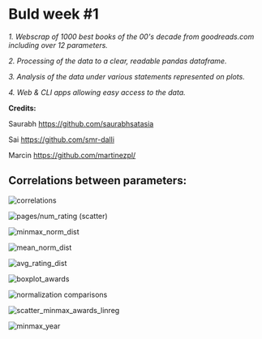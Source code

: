 # Buld week #1 

*1. Webscrap of 1000 best books of the 00's decade from goodreads.com including over 12 parameters.*

*2. Processing of the data to a clear, readable pandas dataframe.*

*3. Analysis of the data under various statements represented on plots.*

*4. Web & CLI apps allowing easy access to the data.*


**Credits:**

Saurabh https://github.com/saurabhsatasia

Sai https://github.com/smr-dalli

Marcin https://github.com/martinezpl/


## Correlations between parameters:

![correlations](https://github.com/martinezpl/goodreads_best2000/blob/main/pngs/correlations.png)


![pages/num_rating (scatter)](https://github.com/martinezpl/goodreads_best2000/blob/main/pngs/scatter_pnr.png)

![minmax_norm_dist](https://github.com/martinezpl/goodreads_best2000/blob/main/pngs/minmax_norm_dist.png)

![mean_norm_dist](https://github.com/martinezpl/goodreads_best2000/blob/main/pngs/mean_norm_dist.png)

![avg_rating_dist](https://github.com/martinezpl/goodreads_best2000/blob/main/pngs/avg_rating_dist.png)

![boxplot_awards](https://github.com/martinezpl/goodreads_best2000/blob/main/pngs/boxplot_awards.png)

![normalization comparisons](https://github.com/martinezpl/goodreads_best2000/blob/main/pngs/norm_comparison.png)

![scatter_minmax_awards_linreg](https://github.com/martinezpl/goodreads_best2000/blob/main/pngs/scatter_minmax_awards_linreg.png)

![minmax_year](https://github.com/martinezpl/goodreads_best2000/blob/main/pngs/minmax_mean_year.png)
